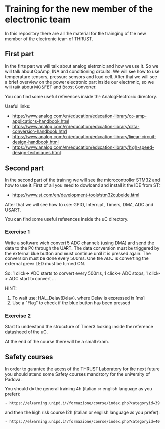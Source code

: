 # Training for the new member of the electronic team

In this repository there are all the material for the trainging of the new member of the electronic team of THRUST.

## First part
In the firts part we will talk about analog eletronic and how we use it. So we will talk about OpAmp, INA and conditioning circuits. We will see how to use temperature sensors, pressure sensors and load cell.
After that we will see a brief overview on the power electronic part inside our electronic, so we will talk about MOSFET and Boost Converter.

You can find some useful references inside the AnalogElectronic directory.

Useful links:
- https://www.analog.com/en/education/education-library/op-amp-applications-handbook.html
- https://www.analog.com/en/education/education-library/data-conversion-handbook.html
- https://www.analog.com/en/education/education-library/linear-circuit-design-handbook.html
- https://www.analog.com/en/education/education-library/high-speed-design-techniques.html

## Second part
In the second part of the training we will see the microcontroller STM32 and how to use it.
First of all you need to dowloand and install it the IDE from ST:
 - https://www.st.com/en/development-tools/stm32cubeide.html
 
After that we will see how to use: GPIO, Interrupt, Timers, DMA, ADC and USART.

You can find some useful references inside the uC directory.

### Exercise 1
Write a software wich convert 5 ADC channels (using DMA) and send the data to the PC through the UART. The data conversion must be triggered by the external
blue button and must continue until it is pressed again. The conversion must be done every 500ms. One the ADC is converting the external green LED must be turned ON.

So: 1 click-> ADC starts to convert every 500ms, 1 click-> ADC stops, 1 click-> ADC start to convert ...

HINT:

1.	To wait use: HAL_Delay(Delay), where Delay is expressed in [ms]
2.	Use a "Flag" to check if the blue button has been pressed

### Exercise 2
Start to understand the strucuture of Timer3 looking inside the reference datasheed of the uC.


At the end of the course there will be a small exam.

## Safety courses
In order to garantee the acess of the THRUST Laboratory for the next future you should attend some Safety courses mandatory for the 
university of Padova.

You should do the general training 4h (italian or english language as you prefer):

	- https://elearning.unipd.it/formazione/course/index.php?categoryid=39

and then the high risk course 12h (italian or english language as you prefer):

	- https://elearning.unipd.it/formazione/course/index.php?categoryid=40
	
	


